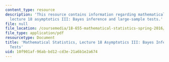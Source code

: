 ```yaml
---
content_type: resource
description: 'This resource contains information regarding mathematical statistics,
  lecture 18 asymptotics III: Bayes inference and large-sample tests.'
file: null
file_location: /coursemedia/18-655-mathematical-statistics-spring-2016/10f901af96abbd12cd3e21a6b1e2a674_MIT18_655S16_LecNote18.pdf
file_type: application/pdf
resourcetype: Document
title: 'Mathematical Statistics, Lecture 18 Asymptotics III: Bayes Inference and Large-Sample
  Tests'
uid: 10f901af-96ab-bd12-cd3e-21a6b1e2a674
---
```

